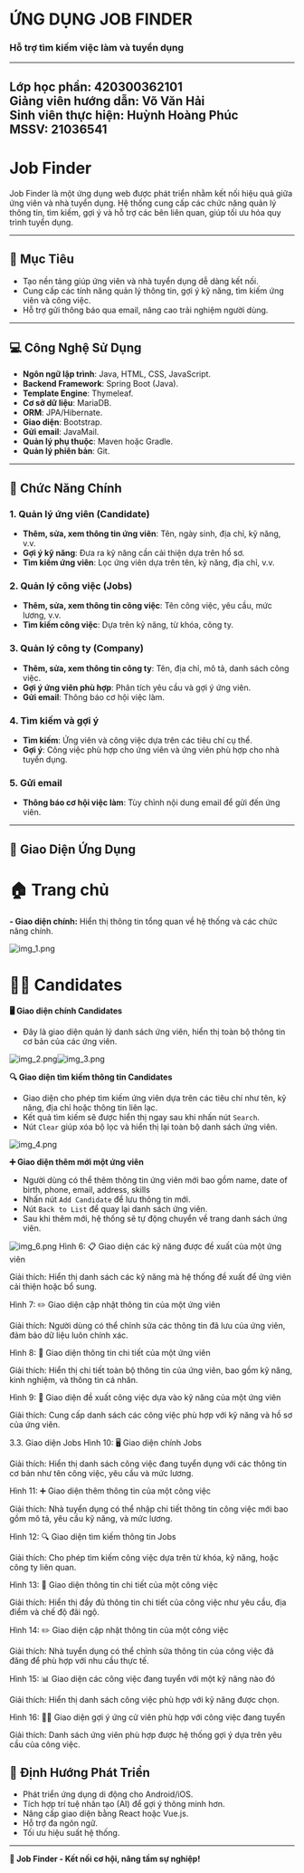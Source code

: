 # ỨNG DỤNG JOB FINDER
### Hỗ trợ tìm kiếm việc làm và tuyển dụng

---

**Lớp học phần:** 420300362101  
**Giảng viên hướng dẫn:** Võ Văn Hải  
**Sinh viên thực hiện:** Huỳnh Hoàng Phúc  
**MSSV:** 21036541
---
# Job Finder

Job Finder là một ứng dụng web được phát triển nhằm kết nối hiệu quả giữa ứng viên và nhà tuyển dụng. Hệ thống cung cấp các chức năng quản lý thông tin, tìm kiếm, gợi ý và hỗ trợ các bên liên quan, giúp tối ưu hóa quy trình tuyển dụng.

---

## 🎯 Mục Tiêu
- Tạo nền tảng giúp ứng viên và nhà tuyển dụng dễ dàng kết nối.
- Cung cấp các tính năng quản lý thông tin, gợi ý kỹ năng, tìm kiếm ứng viên và công việc.
- Hỗ trợ gửi thông báo qua email, nâng cao trải nghiệm người dùng.

---

## 💻 Công Nghệ Sử Dụng

- **Ngôn ngữ lập trình**: Java, HTML, CSS, JavaScript.
- **Backend Framework**: Spring Boot (Java).
- **Template Engine**: Thymeleaf.
- **Cơ sở dữ liệu**: MariaDB.
- **ORM**: JPA/Hibernate.
- **Giao diện**: Bootstrap.
- **Gửi email**: JavaMail.
- **Quản lý phụ thuộc**: Maven hoặc Gradle.
- **Quản lý phiên bản**: Git.

---

## 🔑 Chức Năng Chính

### 1. Quản lý ứng viên (Candidate)
- **Thêm, sửa, xem thông tin ứng viên**: Tên, ngày sinh, địa chỉ, kỹ năng, v.v.
- **Gợi ý kỹ năng**: Đưa ra kỹ năng cần cải thiện dựa trên hồ sơ.
- **Tìm kiếm ứng viên**: Lọc ứng viên dựa trên tên, kỹ năng, địa chỉ, v.v.

### 2. Quản lý công việc (Jobs)
- **Thêm, sửa, xem thông tin công việc**: Tên công việc, yêu cầu, mức lương, v.v.
- **Tìm kiếm công việc**: Dựa trên kỹ năng, từ khóa, công ty.

### 3. Quản lý công ty (Company)
- **Thêm, sửa, xem thông tin công ty**: Tên, địa chỉ, mô tả, danh sách công việc.
- **Gợi ý ứng viên phù hợp**: Phân tích yêu cầu và gợi ý ứng viên.
- **Gửi email**: Thông báo cơ hội việc làm.

### 4. Tìm kiếm và gợi ý
- **Tìm kiếm**: Ứng viên và công việc dựa trên các tiêu chí cụ thể.
- **Gợi ý**: Công việc phù hợp cho ứng viên và ứng viên phù hợp cho nhà tuyển dụng.

### 5. Gửi email
- **Thông báo cơ hội việc làm**: Tùy chỉnh nội dung email để gửi đến ứng viên.

---

## 🚀 Giao Diện Ứng Dụng
# 🏠 **Trang chủ**
**- **Giao diện chính**:** Hiển thị thông tin tổng quan về hệ thống và các chức năng chính.

![img_1.png](img_1.png)

# 🧑‍💼 **Candidates**
**🖥️ Giao diện chính Candidates**
- Đây là giao diện quản lý danh sách ứng viên, hiển thị toàn bộ thông tin cơ bản của các ứng viên.

![img_2.png](img_2.png)![img_3.png](img_3.png)

**🔍 Giao diện tìm kiếm thông tin Candidates**

- Giao diện cho phép tìm kiếm ứng viên dựa trên các tiêu chí như tên, kỹ năng, địa chỉ hoặc thông tin liên lạc.
- Kết quả tìm kiếm sẽ được hiển thị ngay sau khi nhấn nút `Search`.
- Nút `Clear` giúp xóa bộ lọc và hiển thị lại toàn bộ danh sách ứng viên.

![img_4.png](img_4.png)

**➕ Giao diện thêm mới một ứng viên**

- Người dùng có thể thêm thông tin ứng viên mới bao gồm name, date of birth, phone, email, address, skills
- Nhấn nút `Add Candidate` để lưu thông tin mới.
- Nút `Back to List` để quay lại danh sách ứng viên.
- Sau khi thêm mới, hệ thống sẽ tự động chuyển về trang danh sách ứng viên.

![img_6.png](img_6.png)
Hình 6: 📋 Giao diện các kỹ năng được đề xuất của một ứng viên

Giải thích: Hiển thị danh sách các kỹ năng mà hệ thống đề xuất để ứng viên cải thiện hoặc bổ sung.

Hình 7: ✏️ Giao diện cập nhật thông tin của một ứng viên

Giải thích: Người dùng có thể chỉnh sửa các thông tin đã lưu của ứng viên, đảm bảo dữ liệu luôn chính xác.

Hình 8: 📄 Giao diện thông tin chi tiết của một ứng viên

Giải thích: Hiển thị chi tiết toàn bộ thông tin của ứng viên, bao gồm kỹ năng, kinh nghiệm, và thông tin cá nhân.

Hình 9: 💼 Giao diện đề xuất công việc dựa vào kỹ năng của một ứng viên

Giải thích: Cung cấp danh sách các công việc phù hợp với kỹ năng và hồ sơ của ứng viên.

3.3. Giao diện Jobs
Hình 10: 🖥️ Giao diện chính Jobs

Giải thích: Hiển thị danh sách công việc đang tuyển dụng với các thông tin cơ bản như tên công việc, yêu cầu và mức lương.

Hình 11: ➕ Giao diện thêm thông tin của một công việc

Giải thích: Nhà tuyển dụng có thể nhập chi tiết thông tin công việc mới bao gồm mô tả, yêu cầu kỹ năng, và mức lương.

Hình 12: 🔍 Giao diện tìm kiếm thông tin Jobs

Giải thích: Cho phép tìm kiếm công việc dựa trên từ khóa, kỹ năng, hoặc công ty liên quan.

Hình 13: 📄 Giao diện thông tin chi tiết của một công việc

Giải thích: Hiển thị đầy đủ thông tin chi tiết của công việc như yêu cầu, địa điểm và chế độ đãi ngộ.

Hình 14: ✏️ Giao diện cập nhật thông tin của một công việc

Giải thích: Nhà tuyển dụng có thể chỉnh sửa thông tin của công việc đã đăng để phù hợp với nhu cầu thực tế.

Hình 15: 📊 Giao diện các công việc đang tuyển với một kỹ năng nào đó

Giải thích: Hiển thị danh sách công việc phù hợp với kỹ năng được chọn.

Hình 16: 🧑‍💼 Giao diện gợi ý ứng cử viên phù hợp với công việc đang tuyển

Giải thích: Danh sách ứng viên phù hợp được hệ thống gợi ý dựa trên yêu cầu của công việc.


## 📌 Định Hướng Phát Triển

- Phát triển ứng dụng di động cho Android/iOS.
- Tích hợp trí tuệ nhân tạo (AI) để gợi ý thông minh hơn.
- Nâng cấp giao diện bằng React hoặc Vue.js.
- Hỗ trợ đa ngôn ngữ.
- Tối ưu hiệu suất hệ thống.

---

**🌟 Job Finder - Kết nối cơ hội, nâng tầm sự nghiệp!**